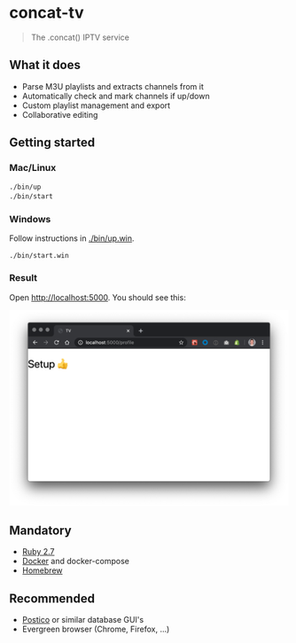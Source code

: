 # concat-tv

> The .concat() IPTV service

## What it does

* Parse M3U playlists and extracts channels from it
* Automatically check and mark channels if up/down
* Custom playlist management and export
* Collaborative editing

## Getting started

### Mac/Linux

```bash
./bin/up
./bin/start
```

### Windows

Follow instructions in [./bin/up.win](./bin/up.win).

```pwsh
./bin/start.win
```

### Result

Open [http://localhost:5000](http://localhost:5000). You should see this:

![Setup success](./docs/assets/setup.png)

## Mandatory

* [Ruby 2.7](https://www.ruby-lang.org/en/)
* [Docker](https://www.docker.com/products/docker-desktop) and docker-compose
* [Homebrew](https://brew.sh/)

## Recommended

* [Postico](https://eggerapps.at/postico/) or similar database GUI's
* Evergreen browser (Chrome, Firefox, …)
